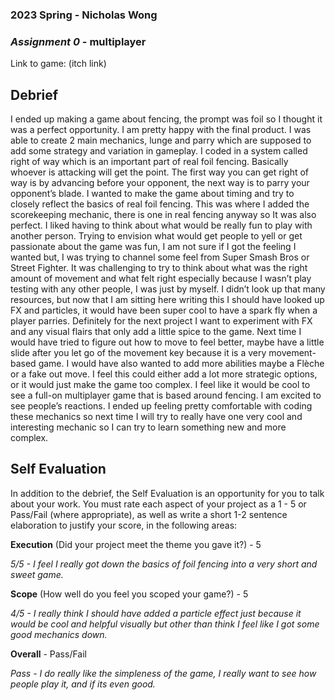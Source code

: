 ### **2023 Spring** - Nicholas Wong
### *Assignment 0* - multiplayer
Link to game: (itch link)


## **Debrief**

I ended up making a game about fencing, the prompt was foil so I thought it was a perfect opportunity. I am pretty happy with the final product. I was able to create 2 main mechanics, lunge and parry which are supposed to add some strategy and variation in gameplay. I coded in a system called right of way which is an important part of real foil fencing. Basically whoever is attacking will get the point. The first way you can get right of way is by advancing before your opponent, the next way is to parry your opponent’s blade. I wanted to make the game about timing and try to closely reflect the basics of real foil fencing. This was where I added the scorekeeping mechanic, there is one in real fencing anyway so It was also perfect. I liked having to think about what would be really fun to play with another person. Trying to envision what would get people to yell or get passionate about the game was fun, I am not sure if I got the feeling I wanted but, I was trying to channel some feel from Super Smash Bros or Street Fighter. It was challenging to try to think about what was the right amount of movement and what felt right especially because I wasn’t play testing with any other people, I was just by myself. I didn’t look up that many resources, but now that I am sitting here writing this I should have looked up FX and particles, it would have been super cool to have a spark fly when a player parries. Definitely for the next project I want to experiment with FX and any visual flairs that only add a little spice to the game. Next time I would have tried to figure out how to move to feel better, maybe have a little slide after you let go of the movement key because it is a very movement-based game. I would have also wanted to add more abilities maybe a Flèche or a fake out move. I feel this could either add a lot more strategic options, or it would just make the game too complex. I feel like it would be cool to see a full-on multiplayer game that is based around fencing. I am excited to see people’s reactions. I ended up feeling pretty comfortable with coding these mechanics so next time I will try to really have one very cool and interesting mechanic so I can try to learn something new and more complex.

## **Self Evaluation**
In addition to the debrief, the Self Evaluation is an opportunity for you to talk about your work. You must rate each aspect of your project as a 1 - 5 or Pass/Fail (where appropriate), as well as write a short 1-2 sentence elaboration to justify your score, in the following areas:


**Execution** (Did your project meet the theme you gave it?) - 5


*5/5 - I feel I really got down the basics of foil fencing into a very short and sweet game.*


**Scope** (How well do you feel you scoped your game?) - 5


*4/5 - I really think I should have added a particle effect just because it would be cool and helpful visually but other than think I feel like I got some good mechanics down.*


**Overall** - Pass/Fail


*Pass - I do really like the simpleness of the game, I really want to see how people play it, and if its even good.*

